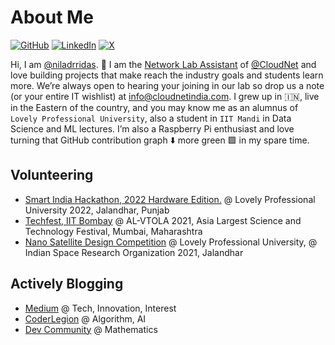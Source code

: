 # About Me

[![GitHub](https://img.shields.io/badge/GitHub-%40niladrridas-239a3b.svg)](https://github.com/niladrridas)
[![LinkedIn](https://img.shields.io/badge/Linked-in-0c66c3.svg)](https://www.linkedin.com/in/niladrridas/)
[![X](https://img.shields.io/badge/X-%40niladrridas-222222.svg)](https://x.com/niladrridas)

Hi, I am [@niladrridas](https://github.com/niladrridas). 👋 I am the [Network Lab Assistant](https://cloudnetindia.com/hardware-networking/) of [@CloudNet](https://cloudnetindia.com/) and love building projects that make reach the industry goals and students learn more. We’re always open to hearing your joining in our lab so drop us a note (or your entire IT wishlist) at [info@cloudnetindia.com](mailto:info@cloudnetindia.com). I grew up in 🇮🇳, live in the Eastern of the country, and you may know me as an alumnus of `Lovely Professional University`, also a student in `IIT Mandi` in Data Science and ML lectures. I’m also a Raspberry Pi enthusiast and love turning that GitHub contribution graph ⬇️ more green 🟩 in my spare time. 

## Volunteering

* [Smart India Hackathon, 2022 Hardware Edition.](https://www.sih.gov.in/sih2022s) @ Lovely Professional University 2022, Jalandhar, Punjab
* [Techfest, IIT Bombay](https://www.facebook.com/iitbombaytechfest/photos/a.1138396152939152/4133042983474439/?type=3) @ AL-VTOLA 2021, Asia Largest Science and Technology Festival, Mumbai, Maharashtra
* [Nano Satellite Design Competition](https://www.tribuneindia.com/news/jalandhar/lpu-plans-to-set-up-space-station-for-multiple-satellites-tracking-286076) @ Lovely Professional University, @ Indian Space Research Organization 2021, Jalandhar

## Actively Blogging

* [Medium](https://niladrridas.medium.com/) @ Tech, Innovation, Interest
* [CoderLegion](https://coderlegion.com/286/foundational-algorithmic-paradigms-and-advanced-algorithmic-concepts-in-development) @ Algorithm, AI
* [Dev Community](dev.to/niladridas) @ Mathematics
